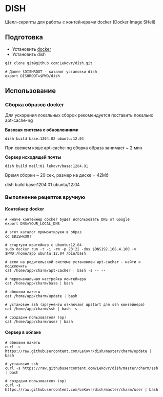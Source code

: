 DISH
====

Шелл-скрипты для работы с контейнерами docker (Docker Image SHell)

Подготовка
----------

* Установить [docker](http://www.docker.io/gettingstarted/)
* Установить dish
```
git clone git@github.com:LeKovr/dish.git

# Далее $DISHROOT - каталог установки dish
export DISHROOT=$PWD/dish
```


Использование
-------------

### Сборка образов docker

Для ускорения локальных сборок рекомендуется поставить локально apt-cache-ng

**Базовая система с обновлениями**

    dish build base:1204.02 ubuntu:12.04

При свежем кэше apt-cache-ng сборка образа занимает ~ 2 мин

**Сервер исходящей почты**

    dish build mail:01 lekovr/base:1204.01

Время сборки ~ 20 сек, размер на диске = 42Мб


dish build base:1204.01 ubuntu/12:04

### Выполнение рецептов вручную

#### Контейнер docker

    # иначе контейнер docker будет использовать DNS от Google
    export DNS=YOUR_LOCAL_DNS

    # этот каталог примонтируем в образ
    cd $DISHROOT

    # стартуем контейнер с ubuntu:12.04
    sudo docker run -t -i -rm -p 23:22 -dns $DNS192.168.4.100 -v $PWD:/home/app ubuntu:12.04 /bin/bash

    # если на родительской системе установлен apt-cacher - найти и подключить
    cat /home/app/charm/apt-cacher | bash -s -- --

    # первоначальная настройка контейнера
    cat /home/app/charm/base | bash

    # обновим пакеты
    cat /home/app/charm/update | bash

    # установим ssh (аргументы отключают upstart для ssh контейнера)
    cat /home/app/charm/ssh | bash -s -- --

    # создадим пользователя (op)
    cat /home/app/charm/user | bash

#### Сервер в облаке

```
# обновим пакеты
curl -s https://raw.githubusercontent.com/LeKovr/dish/master/charm/update | bash

# установим ssh
curl -s https://raw.githubusercontent.com/LeKovr/dish/master/charm/ssh | bash

# создадим пользователя (op)
curl -s https://raw.githubusercontent.com/LeKovr/dish/master/charm/user | bash
```

